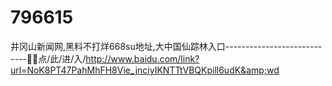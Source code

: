 # 796615
井冈山新闻网,黑料不打烊668su地址,大中国仙踪林入口----------------------------🍱🍱点/此/进/入/http://www.baidu.com/link?url=NoK8PT47PahMhFH8Vie_jnciyIKNTTtVBQKpill6udK&amp;wd

